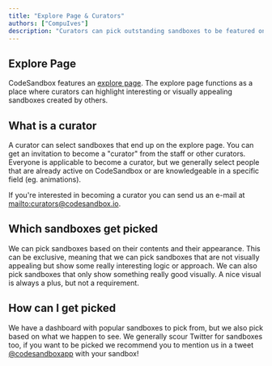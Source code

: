 ```yaml
---
title: "Explore Page & Curators"
authors: ["CompuIves"]
description: "Curators can pick outstanding sandboxes to be featured on the explore page. You can find info here on how to get picked or how to become a curator."
---
```


## Explore Page

CodeSandbox features an [explore page](/explore). The explore page functions as a place where curators can highlight interesting or visually appealing sandboxes created by others.

## What is a curator

A curator can select sandboxes that end up on the explore page. You can get an invitation to become a "curator" from the staff or other curators. Everyone is applicable to become a curator, but we generally select people that are already active on CodeSandbox or are knowledgeable in a specific field (eg. animations).

If you're interested in becoming a curator you can send us an e-mail at <mailto:curators@codesandbox.io>.

## Which sandboxes get picked

We can pick sandboxes based on their contents and their appearance. This can be exclusive, meaning that we can pick sandboxes that are not visually appealing but show some really interesting logic or approach. We can also pick sandboxes that only show something really good visually. A nice visual is always a plus, but not a requirement.

## How can I get picked

We have a dashboard with popular sandboxes to pick from, but we also pick based on what we happen to see. We generally scour Twitter for sandboxes too, if you want to be picked we recommend you to mention us in a tweet [@codesandboxapp](https://twitter.com/codesandboxapp) with your sandbox!
